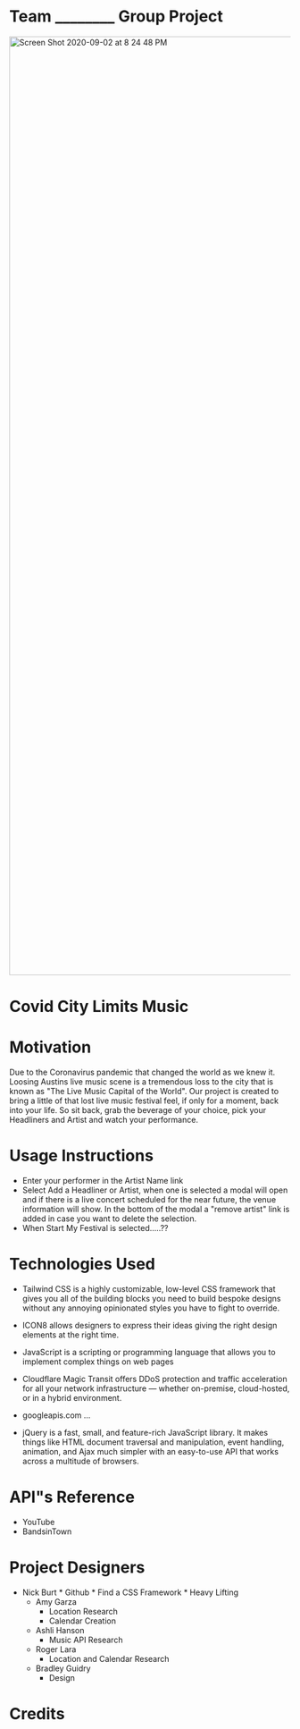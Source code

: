 # Team ________ Group Project 
<img width="1680" alt="Screen Shot 2020-09-02 at 8 24 48 PM" src="https://user-images.githubusercontent.com/60681276/92065806-f1a7b080-ed65-11ea-91d3-dc86be7c425a.png">


# Covid City Limits Music

# Motivation 
Due to the Coronavirus pandemic that changed the world as we knew it. Loosing Austins live music scene is a tremendous loss to the city that is known as "The Live Music Capital of the World". Our project is created to bring a little of that lost live music festival feel, if only for a moment, back into your life. So sit back, grab the beverage of your choice, pick your Headliners and Artist and watch your performance.

# Usage Instructions
* Enter your performer in the Artist Name link
* Select Add a Headliner or Artist, when one is selected a modal will open and if there is a live  concert scheduled for the near future, the venue information will show. In the bottom of the modal a "remove artist" link is added in case you want to delete the selection.
* When Start My Festival is selected.....?? 

# Technologies Used
* Tailwind CSS is a highly customizable, low-level CSS framework that gives you all of the building blocks you need to build bespoke designs without any annoying opinionated styles you have to fight to override.

* ICON8 allows designers to express their ideas giving the right design elements at the right time.

* JavaScript is a scripting or programming language that allows you to implement complex things on web pages 

* Cloudflare Magic Transit offers DDoS protection and traffic acceleration for all your network infrastructure — whether on-premise, cloud-hosted, or in a hybrid environment.

* googleapis.com ...

*  jQuery is a fast, small, and feature-rich JavaScript library. It makes things like HTML document traversal and manipulation, event handling, animation, and Ajax much simpler with an easy-to-use API that works across a multitude of browsers.

# API"s Reference 
* YouTube
* BandsinTown

# Project Designers
 * Nick Burt
        * Github
        * Find a CSS Framework
        * Heavy Lifting
    * Amy Garza
        * Location Research
        * Calendar Creation
    * Ashli Hanson
        * Music API Research
    * Roger Lara
        * Location and Calendar Research
    * Bradley Guidry
        * Design

# Credits











